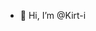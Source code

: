 - 👋 Hi, I’m @Kirt-i
<!---
Kirt-i/Kirt-i is a ✨ special ✨ repository because its `README.md` (this file) appears on your GitHub profile.
You can click the Preview link to take a look at your changes.
--->
